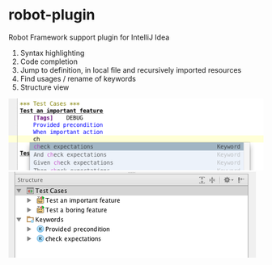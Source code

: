 robot-plugin
============

Robot Framework support plugin for IntelliJ Idea

1. Syntax highlighting
1. Code completion
1. Jump to definition, in local file and recursively imported resources
1. Find usages / rename of keywords
1. Structure view

![Syntax highlighting, code completion](/img/CodeCompletion.png)
![Structure view, nice icons](/img/StructureView.png)
